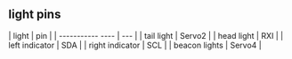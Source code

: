 ## light pins

|    light         |   pin  |
| ----------- ---- |   ---  |
|  tail light      | Servo2 |
|  head light      |  RXI   |
|  left indicator  |  SDA   |
|  right indicator |  SCL   |
|  beacon lights   | Servo4 |
